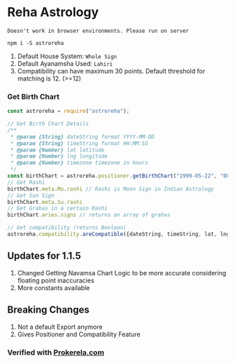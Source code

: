 # Reha Astrology

`Doesn't work in browser environments. Please run on server`

```shell
npm i -S astroreha
```

1. Default House System: `Whole Sign`
2. Default Ayanamsha Used: `Lahiri`
3. Compatibility can have maximum 30 points. Default threshold for matching is 12. (>=12)

### Get Birth Chart

```javascript
const astroreha = require("astroreha");

// Get Birth Chart Details
/**
 * @param {String} dateString format YYYY-MM-DD
 * @param {String} timeString format HH:MM:SS
 * @param {Number} lat latitude
 * @param {Number} lng longitude
 * @param {Number} timezone timezone in hours
 */
const birthChart = astroreha.positioner.getBirthChart("1999-05-22", "08:00:00", 28.6139, 77.209, 5.5);
// Get Rashi
birthChart.meta.Mo.rashi // Rashi is Moon Sign in Indian Astrology
// Get Sun Sign
birthChart.meta.Su.rashi
// Get Grahas in a certain Rashi
birthChart.aries.signs // returns an array of grahas

// Get compatibility (returns Boolean)
astroreha.compatibility.areCompatible({dateString, timeString, lat, lng, timezone}, {dateString, timeString, lat, lng, timezone});
```
## Updates for 1.1.5
1. Changed Getting Navamsa Chart Logic to be more accurate considering floating point inaccuracies
2. More constants available


## Breaking Changes
1. Not a default Export anymore
2. Gives Positioner and Compatibility Feature



### Verified with [Prokerela.com](https://www.prokerala.com)
